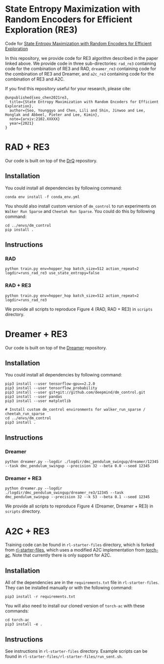 # State Entropy Maximization with Random Encoders for Efficient Exploration (RE3)

Code for [State Entropy Maximization with Random Encoders for Efficient Exploration](https://arxiv.org/abs/2102.XXXXX)

In this repository, we provide code for RE3 algorithm described in the paper linked above. We provide code in three sub-directories: `rad_re3` containing code for the combination of RE3 and RAD, `dreamer_re3` containing code for the combination of RE3 and Dreamer, and `a2c_re3` containing code for the combination of RE3 and A2C.

If you find this repository useful for your research, please cite:
```
@unpublished{seo_chen2021re3,
  title={State Entropy Maximization with Random Encoders for Efficient Exploration},
  author={Seo, Younggyo and Chen, Lili and Shin, Jinwoo and Lee, Honglak and Abbeel, Pieter and Lee, Kimin},
  note={arxiv:2102.XXXXX}
  year={2021}
}
```

# RAD + RE3
Our code is built on top of the [DrQ](https://github.com/denisyarats/drq) repository. 

## Installation
You could install all dependencies by following command:

```
conda env install -f conda_env.yml
```

You should also install custom version of `dm_control` to run experiments on `Walker Run Sparse` and `Cheetah Run Sparse`. You could do this by following command:

```
cd ../envs/dm_control
pip install .
```

## Instructions
### RAD
```
python train.py env=hopper_hop batch_size=512 action_repeat=2 logdir=runs_rad_re3 use_state_entropy=false
```

### RAD + RE3
```
python train.py env=hopper_hop batch_size=512 action_repeat=2 logdir=runs_rad_re3
```

We provide all scripts to reproduce Figure 4 (RAD, RAD + RE3) in `scripts` directory.


# Dreamer + RE3
Our code is built on top of the [Dreamer](https://github.com/danijar/dreamer) repository.

## Installation

You could install all dependencies by following command:

```
pip3 install --user tensorflow-gpu==2.2.0
pip3 install --user tensorflow_probability
pip3 install --user git+git://github.com/deepmind/dm_control.git
pip3 install --user pandas
pip3 install --user matplotlib

# Install custom dm_control environments for walker_run_sparse / cheetah_run_sparse
cd ../envs/dm_control
pip3 install .
```

## Instructions
### Dreamer
```
python dreamer.py --logdir ./logdir/dmc_pendulum_swingup/dreamer/12345 --task dmc_pendulum_swingup --precision 32 --beta 0.0 --seed 12345
```

### Dreamer + RE3
```
python dreamer.py --logdir ./logdir/dmc_pendulum_swingup/dreamer_re3/12345 --task dmc_pendulum_swingup --precision 32 --k 53 --beta 0.1 --seed 12345
```

We provide all scripts to reproduce Figure 4 (Dreamer, Dreamer + RE3) in `scripts` directory.

# A2C + RE3
Training code can be found in `rl-starter-files` directory, which is forked from [rl-starter-files](https://github.com/lcswillems/rl-starter-files), which uses a modified A2C implementation from [torch-ac](https://github.com/lcswillems/torch-ac). Note that currently there is only support for A2C.

## Installation 

All of the dependencies are in the `requirements.txt` file in `rl-starter-files`. They can be installed manually or with the following command:

```
pip3 install -r requirements.txt
```

You will also need to install our cloned version of `torch-ac` with these commands:

```
cd torch-ac
pip3 install -e .
```

## Instructions
See instructions in `rl-starter-files` directory. Example scripts can be found in `rl-starter-files/rl-starter-files/run_sent.sh`.